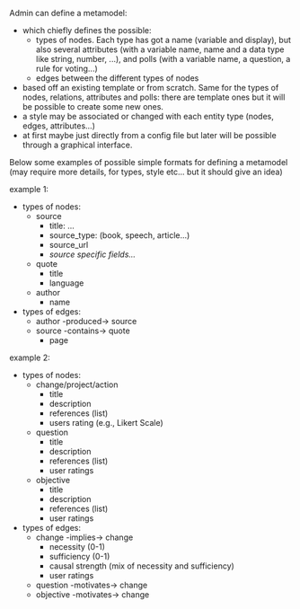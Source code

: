 



Admin can define a metamodel:
- which chiefly defines the possible:
    - types of nodes. Each type has got a name (variable and display), but also several attributes (with a variable name, name and a data type like string, number, ...), and polls (with a variable name, a question, a rule for voting...)
    - edges between the different types of nodes
- based off an existing template or from scratch. Same for the types of nodes, relations, attributes and polls: there are template ones but it will be possible to create some new ones.
- a style may be associated or changed with each entity type (nodes, edges, attributes...)
- at first maybe just directly from a config file but later will be possible through a graphical interface.


Below some examples of possible simple formats for defining a metamodel (may require more details, for types, style etc... but it should give an idea)

example 1:
- types of nodes: 
    - source
        - title: ...
        - source_type: (book, speech, article...)
        - source_url
        - *source specific fields...*
    - quote
        - title
        - language
    - author
        - name
- types of edges: 
    - author -produced-> source
    - source -contains-> quote
        - page 


example 2:
- types of nodes: 
    - change/project/action
        - title
        - description
        - references (list)
        - users rating (e.g., Likert Scale)
    - question
        - title
        - description
        - references (list)
        - user ratings
    - objective
        - title
        - description
        - references (list)
        - user ratings
- types of edges: 
    - change -implies-> change
        - necessity (0-1)
        - sufficiency (0-1)
        - causal strength (mix of necessity and sufficiency)
        - user ratings
    - question -motivates-> change
    - objective -motivates-> change


